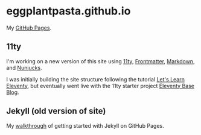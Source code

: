 # eggplantpasta.github.io

My [GitHub Pages](http://eggplantpasta.github.io/).

## 11ty

I'm working on a new version of this site using [11ty](https://www.11ty.dev/), [Frontmatter](https://jekyllrb.com/docs/front-matter/), [Markdown](https://daringfireball.net/projects/markdown/), and [Nunjucks](https://mozilla.github.io/nunjucks/).

I was initially building the site structure following the tutorial [Let's Learn Eleventy](https://dev.to/psypher1/lets-learn-eleventy-1a67), but eventually went live with the 11ty starter project [Eleventy Base Blog](https://github.com/11ty/eleventy-base-blog).

## Jekyll (old version of site)

My [walkthrough](http://eggplantpasta.github.io/articles/jekyll-and-github-pages/) of getting started with Jekyll on GitHub Pages.

